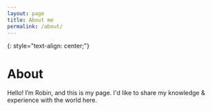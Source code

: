 ```yaml
---
layout: page
title: About me
permalink: /about/
---
```


{: style="text-align: center;"}

# About

Hello! I’m Robin, and this is my page. I'd like to share my knowledge & experience with the world here.
